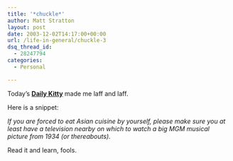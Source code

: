 ```yaml
---
title: '*chuckle*'
author: Matt Stratton
layout: post
date: 2003-12-02T14:17:00+00:00
url: /life-in-general/chuckle-3
dsq_thread_id:
  - 28247794
categories:
  - Personal

---
```

Today&#8217;s <a href="http://dailykitty.blogspot.com/2003_12_01_dailykitty_archive.html#107039393116483033" target="_blank"><b>Daily Kitty</b></a> made me laff and laff.

Here is a snippet:

_If you are forced to eat Asian cuisine by yourself, please make sure you at least have a television nearby on which to watch a big MGM musical picture from 1934 (or thereabouts)._

Read it and learn, fools.